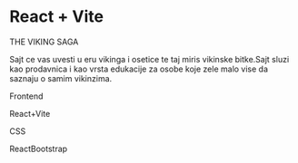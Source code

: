 # React + Vite

THE VIKING SAGA


Sajt ce vas uvesti u eru vikinga i osetice te taj miris vikinske bitke.Sajt sluzi kao prodavnica i kao vrsta edukacije za osobe koje zele malo vise da saznaju o samim vikinzima.


Frontend

React+Vite

CSS

ReactBootstrap


